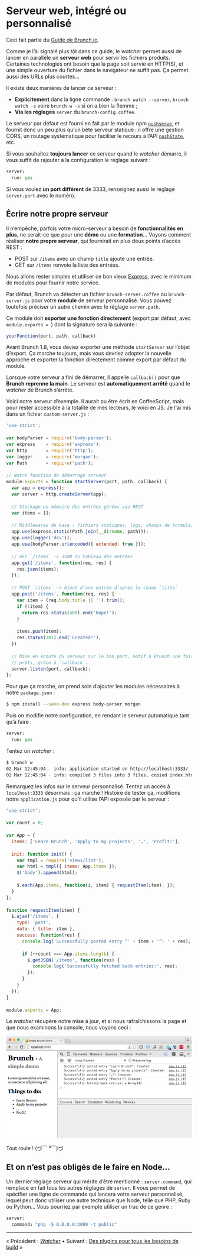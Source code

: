 # Serveur web, intégré ou personnalisé

Ceci fait partie du [Guide de Brunch.io](README.md).

Comme je l’ai signalé plus tôt dans ce guide, le *watcher* permet aussi de lancer en parallèle un **serveur web** pour servir les fichiers produits.  Certaines technologies ont besoin que la page soit servie en HTTP(S), et une simple ouverture du fichier dans le navigateur ne suffit pas.  Ça permet aussi des URLs plus courtes…

Il existe deux manières de lancer ce serveur :

  * **Explicitement** dans la ligne commande : `brunch watch --server`, `brunch watch -s` voire `brunch w -s` si on a bien la flemme ;
  * **Via les réglages** `server` du `brunch-config.coffee`.

Le serveur par défaut est fourni en fait par le module npm [`pushserve`](https://github.com/paulmillr/pushserve), et fournit donc un peu plus qu’un bête serveur statique : il offre une gestion CORS, un routage systématique pour faciliter le recours à l’API [`pushState`](https://developer.mozilla.org/fr/docs/Web/Guide/DOM/Manipuler_historique_du_navigateur), etc.

Si vous souhaitez **toujours lancer** ce serveur quand le *watcher* démarre, il vous suffit de rajouter à la configuration le réglage suivant :

```coffeescript
server:
  run: yes
```

Si vous voulez **un port différent** de 3333, renseignez aussi le réglage `server.port` avec le numéro.

## Écrire notre propre serveur

Il n’empêche, parfois votre micro-serveur a besoin de **fonctionnalités en plus**, ne serait-ce que pour une **démo** ou une **formation**…  Voyons comment réaliser **notre propre serveur**, qui fournirait en plus deux points d’accès REST :

  * POST sur `/items` avec un champ `title` ajoute une entrée.
  * GET sur `/items` renvoie la liste des entrées.

Nous allons rester simples et utiliser ce bon vieux [Express](http://expressjs.com/), avec le minimum de modules pour fournir notre service.

Par défaut, Brunch va détecter un fichier `brunch-server.coffee` ou `brunch-server.js` pour votre **module** de serveur personnalisé.  Vous pouvez toutefois préciser un autre chemin avec le réglage `server.path`.

Ce module doit **exporter une fonction directement** (export par défaut, avec `module.exports = `) dont la signature sera la suivante :

```js
yourFunction(port, path, callback)
```

Avant Brunch 1.8, vous deviez exporter une méthode `startServer` sur l’objet d’export.  Ça marche toujours, mais vous devriez adopter la nouvelle approche et exporter la fonction directement comme export par défaut du module.

Lorsque votre serveur a fini de démarrer, il appelle `callback()` pour que **Brunch reprenne la main**.  Le serveur est **automatiquement arrêté** quand le *watcher* de Brunch s’arrête.

Voici notre serveur d’exemple.  Il aurait pu être écrit en CoffeeScript, mais pour rester accessible à la totalité de mes lecteurs, le voici en JS.  Je l'ai mis dans un fichier `custom-server.js` :

```js
'use strict';

var bodyParser = require('body-parser');
var express    = require('express');
var http       = require('http');
var logger     = require('morgan');
var Path       = require('path');

// Notre fonction de démarrage serveur
module.exports = function startServer(port, path, callback) {
  var app = express();
  var server = http.createServer(app);

  // Stockage en mémoire des entrées gérées via REST
  var items = [];

  // Middlewares de base : fichiers statiques, logs, champs de formulaire
  app.use(express.static(Path.join(__dirname, path)));
  app.use(logger('dev'));
  app.use(bodyParser.urlencoded({ extended: true }));

  // GET `/items` -> JSON du tableau des entrées
  app.get('/items', function(req, res) {
    res.json(items);
  });

  // POST `/items` -> Ajout d’une entrée d’après le champ `title`
  app.post('/items', function(req, res) {
    var item = (req.body.title || '').trim();
    if (!item) {
      return res.status(400).end('Nope!');
    }

    items.push(item);
    res.status(201).end('Created!');
  })

  // Mise en écoute du serveur sur le bon port, notif à Brunch une fois
  // prêts, grâce à `callback`.
  server.listen(port, callback);
};
```

Pour que ça marche, on prend soin d’ajouter les modules nécessaires à notre `package.json` :

```sh
$ npm install --save-dev express body-parser morgan
```

Puis on modifie notre configuration, en rendant le serveur automatique tant qu’à faire :

```coffeescript
server:
  run: yes
```

Tentez un *watcher* :

```sh
$ brunch w
02 Mar 12:45:04 - info: application started on http://localhost:3333/
02 Mar 12:45:04 - info: compiled 3 files into 3 files, copied index.html in 269ms
```

Remarquez les infos sur le serveur personnalisé.  Tentez un accès à `localhost:3333` désormais : ça marche !  Histoire de tester ça, modifions notre `application.js` pour qu’il utilise l’API exposée par le serveur :

```javascript
"use strict";

var count = 0;

var App = {
  items: ['Learn Brunch', 'Apply to my projects', '…', 'Profit!'],

  init: function init() {
    var tmpl = require('views/list');
    var html = tmpl({ items: App.items });
    $('body').append(html);

    $.each(App.items, function(i, item) { requestItem(item); });
  }
};

function requestItem(item) {
  $.ajax('/items', {
    type: 'post',
    data: { title: item },
    success: function(res) {
      console.log('Successfully posted entry “' + item + '”: ' + res);

      if (++count === App.items.length) {
        $.getJSON('/items', function(res) {
          console.log('Successfully fetched back entries:', res);
        });
      }
    }
  });
}

module.exports = App;
```

Le *watcher* récupère notre mise à jour, et si nous rafraîchissons la page et que nous examinons la console, nous voyons ceci :

![Notre serveur personnalisé fonctionne bien](../images/brunch-simple-json.png)

Tout roule ! (づ￣ ³￣)づ

## Et on n’est pas obligés de le faire en Node…

Un dernier réglage serveur qui mérite d’être mentionné : `server.command`, qui remplace en fait tous les autres réglages de `server`.  Il vous permet de spécifier une ligne de commande qui lancera votre serveur personnalisé, lequel peut donc utiliser une autre technique que Node, telle que PHP, Ruby ou Python…  Vous pourriez par exemple utiliser un truc de ce genre :

```coffeescript
server:
  command: "php -S 0.0.0.0:3000 -t public"
```

----

« Précédent : [*Watcher*](chapter09-watcher.md) • Suivant : [Des plugins pour tous les besoins de build](chapter11-plugins.md) »
